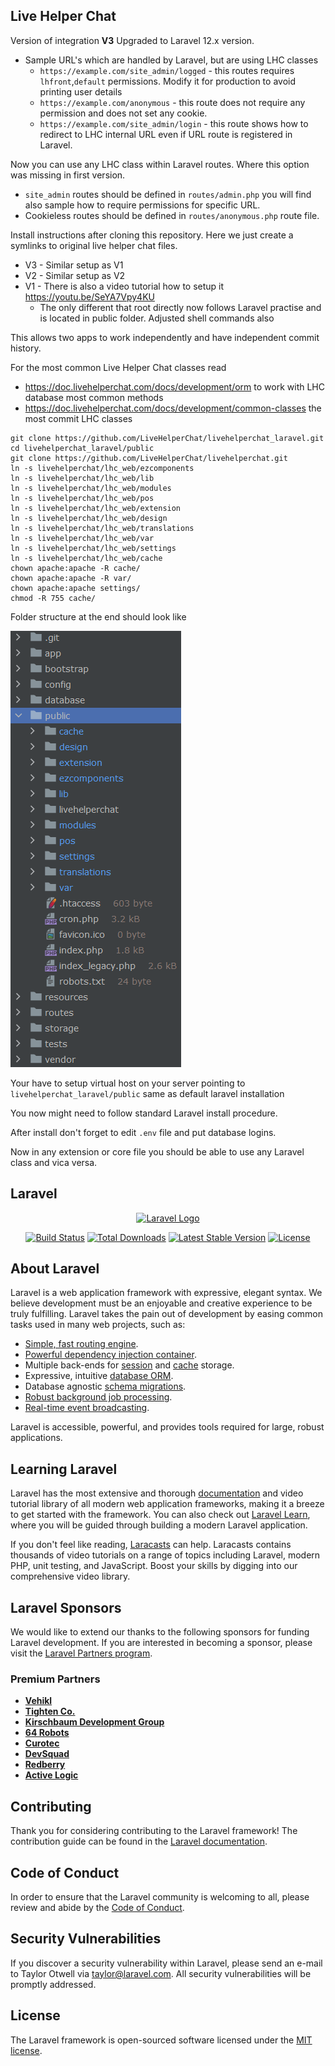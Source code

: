 ## Live Helper Chat

Version of integration **V3** Upgraded to Laravel 12.x version.

* Sample URL's which are handled by Laravel, but are using LHC classes
  * `https://example.com/site_admin/logged` - this routes requires `lhfront`,`default` permissions. Modify it for production to avoid printing user details
  * `https://example.com/anonymous` - this route does not require any permission and does not set any cookie.
  * `https://example.com/site_admin/login` - this route shows how to redirect to LHC internal URL even if URL route is registered in Laravel.

Now you can use any LHC class within Laravel routes. Where this option was missing in first version.

* `site_admin` routes should be defined in `routes/admin.php` you will find also sample how to require permissions for specific URL.
* Cookieless routes should be defined in `routes/anonymous.php` route file.

Install instructions after cloning this repository. Here we just create a symlinks to original live helper chat files. 

* V3 - Similar setup as V1
* V2 - Similar setup as V2
* V1 - There is also a video tutorial how to setup it https://youtu.be/SeYA7Vpy4KU
  * The only different that root directly now follows Laravel practise and is located in public folder. Adjusted shell commands also

This allows two apps to work independently and have independent commit history.

For the most common Live Helper Chat classes read 

 * https://doc.livehelperchat.com/docs/development/orm to work with LHC database most common methods
 * https://doc.livehelperchat.com/docs/development/common-classes the most commit LHC classes

```shell script
git clone https://github.com/LiveHelperChat/livehelperchat_laravel.git
cd livehelperchat_laravel/public
git clone https://github.com/LiveHelperChat/livehelperchat.git
ln -s livehelperchat/lhc_web/ezcomponents
ln -s livehelperchat/lhc_web/lib
ln -s livehelperchat/lhc_web/modules
ln -s livehelperchat/lhc_web/pos
ln -s livehelperchat/lhc_web/extension
ln -s livehelperchat/lhc_web/design
ln -s livehelperchat/lhc_web/translations
ln -s livehelperchat/lhc_web/var
ln -s livehelperchat/lhc_web/settings
ln -s livehelperchat/lhc_web/cache
chown apache:apache -R cache/
chown apache:apache -R var/
chown apache:apache settings/
chmod -R 755 cache/
```

Folder structure at the end should look like

![See image](https://raw.githubusercontent.com/LiveHelperChat/livehelperchat_laravel/master/public/structure.png)

Your have to setup virtual host on your server pointing to `livehelperchat_laravel/public` same as default laravel installation

You now might need to follow standard Laravel install procedure.

After install don't forget to edit `.env` file and put database logins.

Now in any extension or core file you should be able to use any Laravel class and vica versa.

## Laravel


<p align="center"><a href="https://laravel.com" target="_blank"><img src="https://raw.githubusercontent.com/laravel/art/master/logo-lockup/5%20SVG/2%20CMYK/1%20Full%20Color/laravel-logolockup-cmyk-red.svg" width="400" alt="Laravel Logo"></a></p>

<p align="center">
<a href="https://github.com/laravel/framework/actions"><img src="https://github.com/laravel/framework/workflows/tests/badge.svg" alt="Build Status"></a>
<a href="https://packagist.org/packages/laravel/framework"><img src="https://img.shields.io/packagist/dt/laravel/framework" alt="Total Downloads"></a>
<a href="https://packagist.org/packages/laravel/framework"><img src="https://img.shields.io/packagist/v/laravel/framework" alt="Latest Stable Version"></a>
<a href="https://packagist.org/packages/laravel/framework"><img src="https://img.shields.io/packagist/l/laravel/framework" alt="License"></a>
</p>

## About Laravel

Laravel is a web application framework with expressive, elegant syntax. We believe development must be an enjoyable and creative experience to be truly fulfilling. Laravel takes the pain out of development by easing common tasks used in many web projects, such as:

- [Simple, fast routing engine](https://laravel.com/docs/routing).
- [Powerful dependency injection container](https://laravel.com/docs/container).
- Multiple back-ends for [session](https://laravel.com/docs/session) and [cache](https://laravel.com/docs/cache) storage.
- Expressive, intuitive [database ORM](https://laravel.com/docs/eloquent).
- Database agnostic [schema migrations](https://laravel.com/docs/migrations).
- [Robust background job processing](https://laravel.com/docs/queues).
- [Real-time event broadcasting](https://laravel.com/docs/broadcasting).

Laravel is accessible, powerful, and provides tools required for large, robust applications.

## Learning Laravel

Laravel has the most extensive and thorough [documentation](https://laravel.com/docs) and video tutorial library of all modern web application frameworks, making it a breeze to get started with the framework. You can also check out [Laravel Learn](https://laravel.com/learn), where you will be guided through building a modern Laravel application.

If you don't feel like reading, [Laracasts](https://laracasts.com) can help. Laracasts contains thousands of video tutorials on a range of topics including Laravel, modern PHP, unit testing, and JavaScript. Boost your skills by digging into our comprehensive video library.

## Laravel Sponsors

We would like to extend our thanks to the following sponsors for funding Laravel development. If you are interested in becoming a sponsor, please visit the [Laravel Partners program](https://partners.laravel.com).

### Premium Partners

- **[Vehikl](https://vehikl.com)**
- **[Tighten Co.](https://tighten.co)**
- **[Kirschbaum Development Group](https://kirschbaumdevelopment.com)**
- **[64 Robots](https://64robots.com)**
- **[Curotec](https://www.curotec.com/services/technologies/laravel)**
- **[DevSquad](https://devsquad.com/hire-laravel-developers)**
- **[Redberry](https://redberry.international/laravel-development)**
- **[Active Logic](https://activelogic.com)**

## Contributing

Thank you for considering contributing to the Laravel framework! The contribution guide can be found in the [Laravel documentation](https://laravel.com/docs/contributions).

## Code of Conduct

In order to ensure that the Laravel community is welcoming to all, please review and abide by the [Code of Conduct](https://laravel.com/docs/contributions#code-of-conduct).

## Security Vulnerabilities

If you discover a security vulnerability within Laravel, please send an e-mail to Taylor Otwell via [taylor@laravel.com](mailto:taylor@laravel.com). All security vulnerabilities will be promptly addressed.

## License

The Laravel framework is open-sourced software licensed under the [MIT license](https://opensource.org/licenses/MIT).
